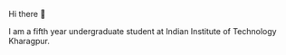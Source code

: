 Hi there 👋

I am a fifth year undergraduate student at Indian Institute of Technology Kharagpur. 

<!---
maitridas/maitridas is a ✨ special ✨ repository because its `README.md` (this file) appears on your GitHub profile.
You can click the Preview link to take a look at your changes.
--->
